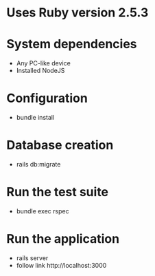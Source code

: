 # Uses Ruby version 2.5.3

# System dependencies
* Any PC-like device
* Installed NodeJS

# Configuration
* bundle install

# Database creation
* rails db:migrate

# Run the test suite
* bundle exec rspec

# Run the application
* rails server
* follow link http://localhost:3000
